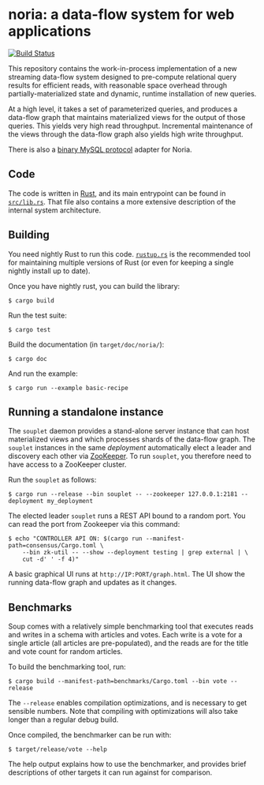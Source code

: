 # noria: a data-flow system for web applications

[![Build Status](https://travis-ci.org/mit-pdos/distributary.svg?branch=master)](https://travis-ci.org/mit-pdos/distributary)

This repository contains the work-in-process implementation of a new
streaming data-flow system designed to pre-compute relational query
results for efficient reads, with reasonable space overhead through
partially-materialized state and dynamic, runtime installation of new
queries.

At a high level, it takes a set of parameterized queries, and produces a
data-flow graph that maintains materialized views for the output of
those queries. This yields very high read throughput. Incremental
maintenance of the views through the data-flow graph also yields high
write throughput.

There is also a [binary MySQL protocol](https://github.com/mit-pdos/distributary-mysql)
adapter for Noria.

## Code

The code is written in [Rust](https://www.rust-lang.org/en-US/), and its
main entrypoint can be found in [`src/lib.rs`](src/lib.rs). That file
also contains a more extensive description of the internal system
architecture.

## Building

You need nightly Rust to run this code. [`rustup.rs`](https://rustup.rs/)
is the recommended tool for maintaining multiple versions of Rust (or
even for keeping a single nightly install up to date).

Once you have nightly rust, you can build the library:
```console
$ cargo build
```

Run the test suite:
```console
$ cargo test
```

Build the documentation (in `target/doc/noria/`):
```console
$ cargo doc
```

And run the example:
```console
$ cargo run --example basic-recipe
```

## Running a standalone instance

The `souplet` daemon provides a stand-alone server instance that can host
materialized views and which processes shards of the data-flow graph. The
`souplet` instances in the same _deployment_ automatically elect a leader
and discovery each other via [ZooKeeper](http://zookeeper.apache.org/). To
run `souplet`, you therefore need to have access to a ZooKeeper cluster.

Run the `souplet` as follows:
```console
$ cargo run --release --bin souplet -- --zookeeper 127.0.0.1:2181 --deployment my_deployment
```
The elected leader `souplet` runs a REST API bound to a random port. You
can read the port from Zookeeper via this command:
```console
$ echo "CONTROLLER API ON: $(cargo run --manifest-path=consensus/Cargo.toml \
    --bin zk-util -- --show --deployment testing | grep external | \
    cut -d' ' -f 4)"
```
A basic graphical UI runs at `http://IP:PORT/graph.html`. The UI show
the running data-flow graph and updates as it changes.

## Benchmarks

Soup comes with a relatively simple benchmarking tool that executes
reads and writes in a schema with articles and votes. Each write is a
vote for a single article (all articles are pre-populated), and the
reads are for the title and vote count for random articles.

To build the benchmarking tool, run:
```console
$ cargo build --manifest-path=benchmarks/Cargo.toml --bin vote --release
```

The `--release` enables compilation optimizations, and is necessary to
get sensible numbers. Note that compiling with optimizations will also
take longer than a regular debug build.

Once compiled, the benchmarker can be run with:
```console
$ target/release/vote --help
```
The help output explains how to use the benchmarker, and provides brief
descriptions of other targets it can run against for comparison.
